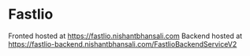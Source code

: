 # Fastlio

Fronted hosted at https://fastlio.nishantbhansali.com
Backend hosted at https://fastlio-backend.nishantbhansali.com/FastlioBackendServiceV2
